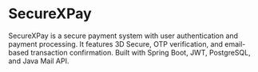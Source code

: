 # SecureXPay
SecureXPay is a secure payment system with user authentication and payment processing. It features 3D Secure, OTP verification, and email-based transaction confirmation. Built with Spring Boot, JWT, PostgreSQL, and Java Mail API.
